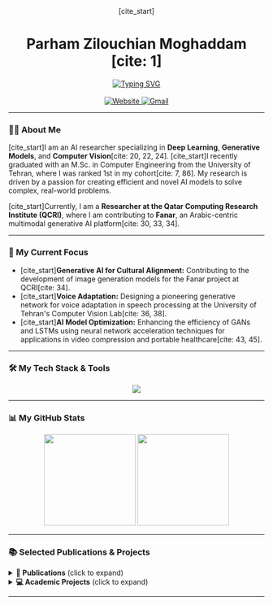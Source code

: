 <div align="center">
  [cite_start]<h1>Parham Zilouchian Moghaddam [cite: 1]</h1>
  <a href="https://git.io/typing-svg"><img src="https://readme-typing-svg.herokuapp.com?font=Fira+Code&size=22&pause=1500&color=D96690&width=435&lines=AI+Researcher+%7C+Computer+Vision+%7C+Generative+Models" alt="Typing SVG" /></a>
</div>

<br>

<div align="center">
  <a href="https://parhamzm.github.io/">
    <img src="https://img-shields.io/badge/Website-d96690?style=for-the-badge&logo=About.me&logoColor=white" alt="Website">
  </a>
  <a href="mailto:p.zilouchian@gmail.com">
    <img src="https://img-shields.io/badge/Gmail-D14836?style=for-the-badge&logo=gmail&logoColor=white" alt="Gmail">
  </a>
  </div>

---

### 👨‍💻 About Me

[cite_start]I am an AI researcher specializing in **Deep Learning**, **Generative Models**, and **Computer Vision**[cite: 20, 22, 24]. [cite_start]I recently graduated with an M.Sc. in Computer Engineering from the University of Tehran, where I was ranked 1st in my cohort[cite: 7, 86]. My research is driven by a passion for creating efficient and novel AI models to solve complex, real-world problems.

[cite_start]Currently, I am a **Researcher at the Qatar Computing Research Institute (QCRI)**, where I am contributing to **Fanar**, an Arabic-centric multimodal generative AI platform[cite: 30, 33, 34].

---

### 🚀 My Current Focus

* [cite_start]**Generative AI for Cultural Alignment:** Contributing to the development of image generation models for the Fanar project at QCRI[cite: 34].
* [cite_start]**Voice Adaptation:** Designing a pioneering generative network for voice adaptation in speech processing at the University of Tehran's Computer Vision Lab[cite: 36, 38].
* [cite_start]**AI Model Optimization:** Enhancing the efficiency of GANs and LSTMs using neural network acceleration techniques for applications in video compression and portable healthcare[cite: 43, 45].

---

### 🛠️ My Tech Stack & Tools

<p align="center">
  <a href="https://skillicons.dev">
    <img src="https://skillicons.dev/icons?i=python,pytorch,tensorflow,keras,numpy,pandas,cpp,java,matlab,r,julia,js,html,css,react,django,nodejs,flask,fastapi,postgres,mysql,gcp,hadoop,git,docker,unity,vscode,pycharm" />
  </a>
</p>

---

### 📊 My GitHub Stats

<p align="center">
  <img height="180em" src="https://github-readme-stats.vercel.app/api?username=parhamzm&show_icons=true&theme=dracula&include_all_commits=true&count_private=true"/>
  <img height="180em" src="https://github-readme-stats.vercel.app/api/top-langs/?username=parhamzm&layout=compact&langs_count=8&theme=dracula"/>
</p>

---

### 📚 Selected Publications & Projects

<details>
<summary><strong>📝 Publications</strong> (click to expand)</summary>
<br>

- [cite_start]**NU-Class Net: A Novel Deep Learning-based Approach for Video Quality Enhancement** [cite: 62]  
  *P.Z. [cite_start]Moghaddam, Mehdi Modarressi, M.A. Sadeghi* *Elsevier Engineering Applications of Artificial Intelligence Journal, 2025* [cite: 63, 64]

- [cite_start]**Smart Memory: Deep Learning Acceleration In 3D-Stacked Memories** [cite: 65]  
  *SHSA Rezaei, P.Z. [cite_start]Moghaddam, Mehdi Modarressi* *Computer Architecture Letters (CAL) Journal, 2023* [cite: 65, 67]

- [cite_start]**Deep Learning based on Support Vector Machine (SVM)** [cite: 71]  
  *P.Z. Moghaddam, J.S. [cite_start]Sartakhti* *5th National Conference on Distributed Computing and Big Data Processing, 2019* [cite: 72, 73]

</details>

<details>
<summary><strong>💻 Academic Projects</strong> (click to expand)</summary>
<br>

- [cite_start]**Denoising Diffusion Probabilistic Models (DDPM):** Developed a DDPM to reduce noise and enhance image clarity for feature analysis[cite: 141].
- [cite_start]**Image Segmentation with U-Net:** Built an application for semantic segmentation of images from a self-driving car dataset[cite: 143, 145].
- [cite_start]**Music Generation with LSTMs:** Created an application using LSTM layers to generate music in different genres [cite: 154, 155][cite_start], with a focus on efficiency improvements via techniques like Delta-RNN and Quantization[cite: 156].
- [cite_start]**Car Detection with YOLO:** Developed an application to detect cars in street images and draw bounding boxes around them[cite: 149, 151].
- [cite_start]**Parkinson's Disease Classifier:** Designed multiple classifiers (KNN, DNN, etc.) using over 700 features, achieving 98.3% accuracy[cite: 161, 163].

</details>

---
